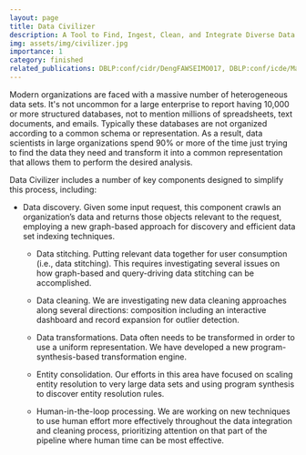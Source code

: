 ```yaml
---
layout: page
title: Data Civilizer
description: A Tool to Find, Ingest, Clean, and Integrate Diverse Data Sets
img: assets/img/civilizer.jpg
importance: 1
category: finished
related_publications: DBLP:conf/cidr/DengFAWSEIMO017, DBLP:conf/icde/MansourDFQTAEIM18, DBLP:conf/icde/FernandezMQEIMO18, DBLP:conf/icde/DengTAEI0MOS019, DBLP:journals/pvldb/RezigCSSTMOTE19, DBLP:conf/cidr/RezigCSSMTOS20
---
```


Modern organizations are faced with a massive number of heterogeneous data sets. It's not uncommon for a large enterprise to report having 10,000 or more structured databases, not to mention millions of spreadsheets, text documents, and emails. Typically these databases are not organized according to a common schema or representation.  As a result, data scientists in large organizations spend 90% or more of the time just trying to find the data they need and transform it into a common representation that allows them to perform the desired analysis.

Data Civilizer includes a number of key components designed to simplify this process, including: 

- Data discovery. Given some input request, this component crawls an organization’s data and returns those objects relevant to the request, employing a new graph-based approach for discovery and efficient data set indexing techniques.

	- Data stitching. Putting relevant data together for user consumption (i.e., data stitching). This requires investigating several issues on how graph-based and query-driving data stitching can be accomplished.

	- Data cleaning. We are investigating new data cleaning approaches along several directions: composition including an interactive dashboard and record expansion for outlier detection.

	- Data transformations. Data often needs to be transformed in order to use a uniform representation. We have developed a new program-synthesis-based transformation engine.

	- Entity consolidation. Our efforts in this area have focused on scaling entity resolution to very large data sets and using program synthesis to discover entity resolution rules.

	- Human-in-the-loop processing. We are working on new techniques to use human effort more effectively throughout the data integration and cleaning process, prioritizing attention on that part of the pipeline where human time can be most effective.

